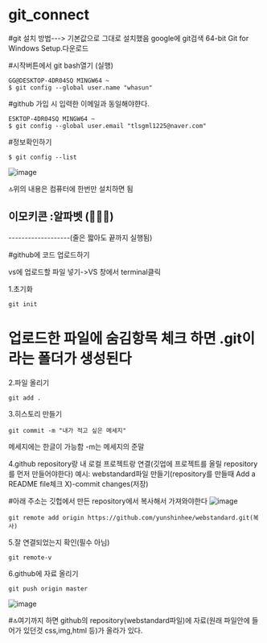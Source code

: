# git_connect

#git 설치 방법---> 기본값으로 그대로 설치했음
google에 git검색 
64-bit Git for Windows Setup.다운로드

#시작버튼에서 git bash열기 (실행)

```
GG@DESKTOP-4DR04SQ MINGW64 ~
$ git config --global user.name "whasun"
```

#github 가입 시 입력한 이메일과 동일해야햔다.
```
ESKTOP-4DR04SQ MINGW64 ~
$ git config --global user.email "tlsgml1225@naver.com" 
```


#정보확인하기
```
$ git config --list
```
![image](https://github.com/yunshinhee/git_connect/assets/145514638/f9099e81-3b06-4255-970e-cc198b0bed2c)

🔝위의 내용은 컴퓨터에 한번만 설치하면 됨 

이모키콘 :알파벳 (🥐🥖🍞)
-------------------
-------------------(줄은 짧아도 끝까지 실행됨)



#github에 코드 업로드하기

vs에 업로드할 파일 넣기->VS 창에서 terminal클릭

1.초기화

```
git init
```
# 업로드한 파일에 숨김항목 체크 하면 .git이라는 폴더가 생성된다



2.파일 올리기 
```
git add .
```


3.히스토리 만들기
```
git commit -m "내가 적고 싶은 메세지"
```
메세지에는 한글이 가능함
-m는 메세지의 준말


4.github repository랑 내 로컬 프로젝트랑 연결(깃업에 프로젝트를 올릴 repository를 먼저 만들어야한다)
예시: webstandard파일 만들기(repository를 만들때 Add a README file체크 X)-commit changes(저장)

#아래 주소는 깃헙에서 만든 repository에서 복사해서 가져와야한다
![image](https://github.com/yunshinhee/git_connect/assets/145514638/3b423407-ac42-4844-9d08-1a0a0b91c1a6)
```
git remote add origin https://github.com/yunshinhee/webstandard.git(복사)
```


5.잘 연결되었는지 확인(필수 아님)
```
git remote-v
```

6.github에 자료 올리기
```
git push origin master
```
![image](https://github.com/yunshinhee/git_connect/assets/145514638/76c996a7-6a92-4b8e-96ea-2f010ac759c3)

#🔝여기까지 하면 github의 repository(webstandard파일)에 자료(원래 파일안에 들어가 있던것 css,img,html 등)가 올라가 있다.


